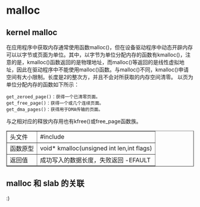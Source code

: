 malloc
=====

kernel malloc
------

在应用程序中获取内存通常使用函数malloc()，但在设备驱动程序中动态开辟内存可以以字节或页面为单位。其中，以字节为单位分配内存的函数有kmalloc()，注意的是，kmalloc()函数返回的是物理地址，而malloc()等返回的是线性虚拟地址，因此在驱动程序中不能使用malloc()函数。与malloc()不同，kmalloc()申请空间有大小限制。长度是2的整次方，并且不会对所获取的内存空间清零。
以页为单位分配内存的函数如下所示：
	
	get_zeroed_page()：获得一个已清零页面。
	get_free_page()：获得一个或几个连续页面。
	get_dma_pages()：获得用于DMA传输的页面。

与之相对应的释放内存用也有kfree()或free_page函数族。


<table border="1">

<tr> 
<td>头文件</td> 
<td> #include<linux/malloc.h> </td>
</tr>
<tr>

<td>函数原型</td>
<td> void* kmalloc(unsigned int len,int flags) </td>

</tr>
<tr>
<td>返回值</td>
<td> 成功写入的数据长度，失败返回 -EFAULT </td>
</tr>

</table>



malloc 和 slab 的关联
----



:)
